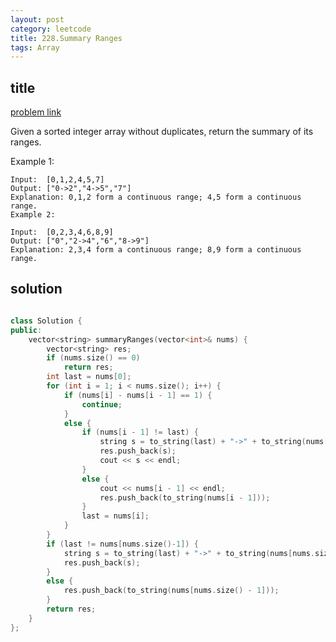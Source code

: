 ```yaml
---
layout: post
category: leetcode
title: 228.Summary Ranges
tags: Array
---
```


## title
[problem link](https://leetcode.com/problems/summary-ranges/)

Given a sorted integer array without duplicates, return the summary of its ranges.

Example 1:

	Input:  [0,1,2,4,5,7]
	Output: ["0->2","4->5","7"]
	Explanation: 0,1,2 form a continuous range; 4,5 form a continuous range.
	Example 2:
	
	Input:  [0,2,3,4,6,8,9]
	Output: ["0","2->4","6","8->9"]
	Explanation: 2,3,4 form a continuous range; 8,9 form a continuous range.

## solution


```c++

class Solution {
public:
	vector<string> summaryRanges(vector<int>& nums) {
		vector<string> res;
		if (nums.size() == 0)
			return res;
		int last = nums[0];
		for (int i = 1; i < nums.size(); i++) {
			if (nums[i] - nums[i - 1] == 1) {
				continue;
			}
			else {
				if (nums[i - 1] != last) {
					string s = to_string(last) + "->" + to_string(nums[i - 1]);
					res.push_back(s);
					cout << s << endl;
				}
				else {
					cout << nums[i - 1] << endl;
					res.push_back(to_string(nums[i - 1]));
				}
				last = nums[i];
			}
		}
		if (last != nums[nums.size()-1]) {
			string s = to_string(last) + "->" + to_string(nums[nums.size()-1]);
			res.push_back(s);
		}
		else {
			res.push_back(to_string(nums[nums.size() - 1]));
		}
		return res;
	}
};
```